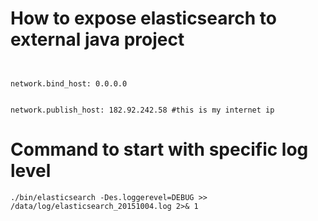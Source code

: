# How to expose elasticsearch to external java project

```
```
<div>
<code>
network.bind_host: 0.0.0.0

network.publish_host: 182.92.242.58 #this is my internet ip
</code>
</div>

# Command to start with specific log level

```
./bin/elasticsearch -Des.loggerevel=DEBUG >> /data/log/elasticsearch_20151004.log 2>& 1
```